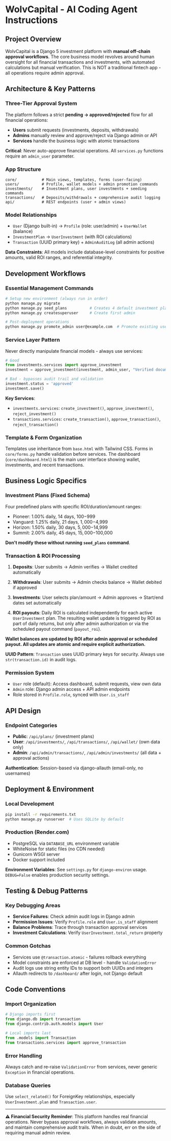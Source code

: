 # WolvCapital - AI Coding Agent Instructions

## Project Overview
WolvCapital is a Django 5 investment platform with **manual off-chain approval workflows**. The core business model revolves around human oversight for all financial transactions and investments, with automated calculations but manual verification. This is NOT a traditional fintech app - all operations require admin approval.

## Architecture & Key Patterns

### Three-Tier Approval System
The platform follows a strict **pending → approved/rejected** flow for all financial operations:
- **Users** submit requests (investments, deposits, withdrawals)
- **Admins** manually review and approve/reject via Django admin or API
- **Services** handle the business logic with atomic transactions

**Critical**: Never auto-approve financial operations. All `services.py` functions require an `admin_user` parameter.

### App Structure
```
core/           # Main views, templates, forms (user-facing)
users/          # Profile, wallet models + admin promotion commands
investments/    # Investment plans, user investments + seeding commands  
transactions/   # Deposits/withdrawals + comprehensive audit logging
api/            # REST endpoints (user + admin views)
```

### Model Relationships
- `User` (Django built-in) → `Profile` (role: user/admin) + `UserWallet` (balance)
- `InvestmentPlan` → `UserInvestment` (with ROI calculations)
- `Transaction` (UUID primary key) + `AdminAuditLog` (all admin actions)

**Data Constraints**: All models include database-level constraints for positive amounts, valid ROI ranges, and referential integrity.

## Development Workflows

### Essential Management Commands
```bash
# Setup new environment (always run in order)
python manage.py migrate
python manage.py seed_plans          # Creates 4 default investment plans
python manage.py createsuperuser     # Create first admin

# Post-deployment operations
python manage.py promote_admin user@example.com  # Promote existing users
```

### Service Layer Pattern
Never directly manipulate financial models - always use services:
```python
# Good
from investments.services import approve_investment
investment = approve_investment(investment, admin_user, "Verified documents")

# Bad - bypasses audit trail and validation
investment.status = 'approved'
investment.save()
```

**Key Services**:
- `investments.services`: `create_investment()`, `approve_investment()`, `reject_investment()`
- `transactions.services`: `create_transaction()`, `approve_transaction()`, `reject_transaction()`

### Template & Form Organization
Templates use inheritance from `base.html` with Tailwind CSS. Forms in `core/forms.py` handle validation before services. The dashboard (`core/dashboard.html`) is the main user interface showing wallet, investments, and recent transactions.

## Business Logic Specifics

### Investment Plans (Fixed Schema)

Four predefined plans with specific ROI/duration/amount ranges:
- Pioneer: 1.00% daily, 14 days, $100-$999
- Vanguard: 1.25% daily, 21 days, $1,000-$4,999  
- Horizon: 1.50% daily, 30 days, $5,000-$14,999
- Summit: 2.00% daily, 45 days, $15,000-$100,000

**Don't modify these without running `seed_plans` command**.

### Transaction & ROI Processing
1. **Deposits**: User submits → Admin verifies → Wallet credited automatically
2. **Withdrawals**: User submits → Admin checks balance → Wallet debited if approved
3. **Investments**: User selects plan/amount → Admin approves → Start/end dates set automatically



4. **ROI payouts**: Daily ROI is calculated independently for each active `UserInvestment` plan. The resulting wallet update is triggered by ROI as part of daily returns, but only after admin authorization or via the scheduled payout command (`payout_roi`).

**Wallet balances are updated by ROI after admin approval or scheduled payout. All updates are atomic and require explicit authorization.**

**UUID Pattern**: `Transaction` uses UUID primary keys for security. Always use `str(transaction.id)` in audit logs.

### Permission System
- `User` role (default): Access dashboard, submit requests, view own data
- `Admin` role: Django admin access + API admin endpoints
- Role stored in `Profile.role`, synced with `User.is_staff`

## API Design

### Endpoint Categories
- **Public**: `/api/plans/` (investment plans)
- **User**: `/api/investments/`, `/api/transactions/`, `/api/wallet/` (own data only)
- **Admin**: `/api/admin/transactions/`, `/api/admin/investments/` (all data + approval actions)

**Authentication**: Session-based via django-allauth (email-only, no usernames)

## Deployment & Environment

### Local Development
```bash
pip install -r requirements.txt
python manage.py runserver  # Uses SQLite by default
```

### Production (Render.com)
- PostgreSQL via `DATABASE_URL` environment variable
- WhiteNoise for static files (no CDN needed)
- Gunicorn WSGI server
- Docker support included

**Environment Variables**: See `settings.py` for `django-environ` usage. `DEBUG=False` enables production security settings.

## Testing & Debug Patterns

### Key Debugging Areas
- **Service Failures**: Check admin audit logs in Django admin
- **Permission Issues**: Verify `Profile.role` and `User.is_staff` alignment
- **Balance Problems**: Trace through transaction approval services
- **Investment Calculations**: Verify `UserInvestment.total_return` property

### Common Gotchas
- Services use `@transaction.atomic` - failures rollback everything
- Model constraints are enforced at DB level - handle `ValidationError`
- Audit logs use string entity IDs to support both UUIDs and integers
- Allauth redirects to `/dashboard/` after login, not Django default

## Code Conventions

### Import Organization
```python
# Django imports first
from django.db import transaction
from django.contrib.auth.models import User

# Local imports last
from .models import Transaction
from transactions.services import approve_transaction
```

### Error Handling
Always catch and re-raise `ValidationError` from services, never generic `Exception` in financial operations.

### Database Queries
Use `select_related()` for ForeignKey relationships, especially `UserInvestment.plan` and `Transaction.user`.

---

**⚠️ Financial Security Reminder**: This platform handles real financial operations. Never bypass approval workflows, always validate amounts, and maintain comprehensive audit trails. When in doubt, err on the side of requiring manual admin review.